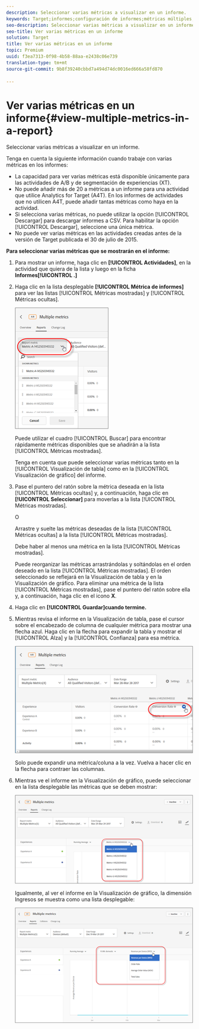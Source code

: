 ```yaml
---
description: Seleccionar varias métricas a visualizar en un informe.
keywords: Target;informes;configuración de informes;métricas múltiples;métricas
seo-description: Seleccionar varias métricas a visualizar en un informe.
seo-title: Ver varias métricas en un informe
solution: Target
title: Ver varias métricas en un informe
topic: Premium
uuid: f3ea7313-0f98-4b58-88aa-e2438c06e739
translation-type: tm+mt
source-git-commit: 9b8f39240cbbd7a494d74dc0016ed666a58fd870

---
```



# Ver varias métricas en un informe{#view-multiple-metrics-in-a-report}

Seleccionar varias métricas a visualizar en un informe.

Tenga en cuenta la siguiente información cuando trabaje con varias métricas en los informes:

* La capacidad para ver varias métricas está disponible únicamente para las actividades de A/B y de segmentación de experiencias (XT).
* No puede añadir más de 20 a métricas a un informe para una actividad que utilice Analytics for Target (A4T). En los informes de actividades que no utilicen A4T, puede añadir tantas métricas como haya en la actividad.
* Si selecciona varias métricas, no puede utilizar la opción [!UICONTROL Descargar] para descargar informes a CSV. Para habilitar la opción [!UICONTROL Descargar], seleccione una única métrica.
* No puede ver varias métricas en las actividades creadas antes de la versión de Target publicada el 30 de julio de 2015.

**Para seleccionar varias métricas que se mostrarán en el informe:**

1. Para mostrar un informe, haga clic en **[!UICONTROL Actividades]**, en la actividad que quiera de la lista y luego en la ficha **Informes[!UICONTROL .]**
1. Haga clic en la lista desplegable **[!UICONTROL Métrica de informes]** para ver las listas [!UICONTROL Métricas mostradas] y [!UICONTROL Métricas ocultas].

   ![](assets/multiple_metrics.png)

   Puede utilizar el cuadro [!UICONTROL Buscar] para encontrar rápidamente métricas disponibles que se añadirán a la lista [!UICONTROL Métricas mostradas].

   Tenga en cuenta que puede seleccionar varias métricas tanto en la [!UICONTROL Visualización de tabla] como en la [!UICONTROL Visualización de gráfico] del informe.

1. Pase el puntero del ratón sobre la métrica deseada en la lista [!UICONTROL Métricas ocultas] y, a continuación, haga clic en **[!UICONTROL Seleccionar]** para moverlas a la lista [!UICONTROL Métricas mostradas].

   O

   Arrastre y suelte las métricas deseadas de la lista [!UICONTROL Métricas ocultas] a la lista [!UICONTROL Métricas mostradas].

   Debe haber al menos una métrica en la lista [!UICONTROL Métricas mostradas].

   Puede reorganizar las métricas arrastrándolas y soltándolas en el orden deseado en la lista [!UICONTROL Métricas mostradas]. El orden seleccionado se reflejará en la Visualización de tabla y en la Visualización de gráfico. Para eliminar una métrica de la lista [!UICONTROL Métricas mostradas], pase el puntero del ratón sobre ella y, a continuación, haga clic en el icono **X**.

1. Haga clic en **[!UICONTROL Guardar]cuando termine.**
1. Mientras revisa el informe en la Visualización de tabla, pase el cursor sobre el encabezado de columna de cualquier métrica para mostrar una flecha azul. Haga clic en la flecha para expandir la tabla y mostrar el [!UICONTROL Alza] y la [!UICONTROL Confianza] para esa métrica.

   ![](assets/multiple_metrics_table.png)

   Solo puede expandir una métrica/coluna a la vez. Vuelva a hacer clic en la flecha para contraer las columnas.

1. Mientras ve el informe en la Visualización de gráfico, puede seleccionar en la lista desplegable las métricas que se deben mostrar:

   ![](assets/multiple_metrics_graph.png)

   Igualmente, al ver el informe en la Visualización de gráfico, la dimensión Ingresos se muestra como una lista desplegable:

   ![](assets/muttiple_revenue.png)

